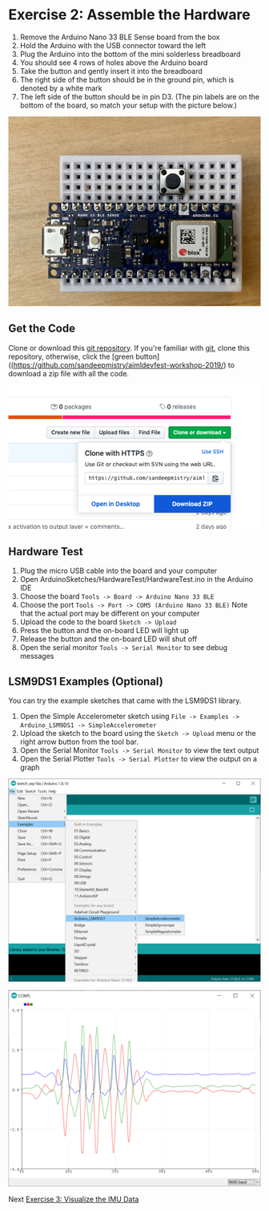 # Exercise 2: Assemble the Hardware

1. Remove the Arduino Nano 33 BLE Sense board from the box
1. Hold the Arduino with the USB connector toward the left
1. Plug the Arduino into the bottom of the mini solderless breadboard
1. You should see 4 rows of holes above the Arduino board
1. Take the button and gently insert it into the breadboard
1. The right side of the button should be in the ground pin, which is denoted by a white mark
1. The left side of the button should be in pin D3. (The pin labels are on the bottom of the board, so match your setup with the picture below.)

![Picture of assembled hardware](../images/assembled-hardware.jpg)

## Get the Code

Clone or download this [git repository](https://github.com/sandeepmistry/aimldevfest-workshop-2019/). If you're familiar with [git](https://git-scm.com), clone this repository, otherwise, click the [green button]((https://github.com/sandeepmistry/aimldevfest-workshop-2019/) to download a zip file with all the code.

![screenshot of the git repository](../images/download-repo.png)

## Hardware Test

1. Plug the micro USB cable into the board and your computer
1. Open ArduinoSketches/HardwareTest/HardwareTest.ino in the Arduino IDE
1. Choose the board `Tools -> Board -> Arduino Nano 33 BLE`
1. Choose the port `Tools -> Port -> COM5 (Arduino Nano 33 BLE)` Note that the actual port may be different on your computer
1. Upload the code to the board `Sketch -> Upload`
1. Press the button and the on-board LED will light up
1. Release the button and the on-board LED will shut off
1. Open the serial monitor `Tools -> Serial Monitor` to see debug messages

## LSM9DS1 Examples (Optional)

You can try the example sketches that came with the LSM9DS1 library.

1. Open the Simple Accelerometer sketch using `File -> Examples -> Arduino_LSM9DS1 -> SimpleAccelerometer`
1. Upload the sketch to the board using the `Sketch -> Upload` menu or the right arrow button from the tool bar.
1. Open the Serial Monitor `Tools -> Serial Monitor` to view the text output
1. Open the Serial Plotter `Tools -> Serial Plotter` to view the output on a graph

![Arduino LSM9DS1 Examples](../images/lsm9ds1-examples.png)

![Arduino Serial Plotter Output with Accelerometer Data](../images/accelerometer-example-serial-plotter.png)

Next [Exercise 3: Visualize the IMU Data](exercise3.md)
